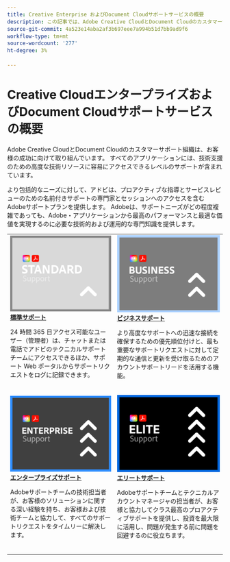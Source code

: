 ```yaml
---
title: Creative Enterprise およびDocument Cloudサポートサービスの概要
description: この記事では、Adobe Creative CloudとDocument Cloudのカスタマーサポートオプションの概要を説明します。 これらのオプションには、Standard、Business、Enterprise、Elite が含まれます。
source-git-commit: 4a523e14aba2af3b697eee7a994b51d7bb9ad9f6
workflow-type: tm+mt
source-wordcount: '277'
ht-degree: 3%

---
```


# Creative CloudエンタープライズおよびDocument Cloudサポートサービスの概要

Adobe Creative CloudとDocument Cloudのカスタマーサポート組織は、お客様の成功に向けて取り組んでいます。 すべてのアプリケーションには、技術支援のための高度な技術リソースに容易にアクセスできるレベルのサポートが含まれています。

より包括的なニーズに対して、アドビは、プロアクティブな指導とサービスレビューのための名前付きサポートの専門家とセッションへのアクセスを含むAdobeサポートプランを提供します。 Adobeは、サポートニーズがどの程度複雑であっても、Adobe・アプリケーションから最高のパフォーマンスと最適な価値を実現するのに必要な技術的および運用的な専門知識を提供します。

<table style="table-layout:fixed">
<tr>
  <td>
    <a href="assets/DMeStandardSupportDatasheet_2022.pdf">
    <img alt="標準" src="assets/STANDARDSupportThumbnailCC.png"/>
    </a>
    <div>
    <a href="assets/DMeStandardSupportDatasheet_2022.pdf"><strong>標準サポート</strong></a> 
    </div>
    <p>24 時間 365 日アクセス可能なユーザー（管理者）は、チャットまたは電話でアドビのテクニカルサポートチームにアクセスできるほか、サポート Web ポータルからサポートリクエストをログに記録できます。 </p>
    <br>
  </td>
  <td>
    <a href="assets/DMeBusinessSupportDatasheet_2022.pdf">
      <img alt="ビジネス" src="assets/BusinessSupportThumbnailCC.png">
    </a>
    <div>
    <a href="assets/DMeBusinessSupportDatasheet_2022.pdf"><strong>ビジネスサポート</strong></a>
    </div>
    <p>より高度なサポートへの迅速な接続を確保するための優先順位付けと、最も重要なサポートリクエストに対して定期的な通信と更新を受け取るためのアカウントサポートリードを活用する機能。</p>
    <br>
  </td>
</tr>
<tr>
  <td>
    <a href="assets/DMeEnterpriseSupportDatasheet_2022.pdf">
    <img alt="エンタープライズ" src="assets/EnterpriseSupportThumbnailxx.png"/>
    </a>
    <div>
    <a href="assets/DMeEnterpriseSupportDatasheet_2022.pdf"><strong>エンタープライズサポート</strong></a>
    </div>
    <p>Adobeサポートチームの技術担当者が、お客様のソリューションに関する深い経験を持ち、お客様および技術チームと協力して、すべてのサポートリクエストをタイムリーに解決します。</p>
    <br>
  </td>
  <td>
    <a href="assets/DMeEliteSupportDatasheet_2022.pdf">
      <img alt="エリート" src="assets/EliteSupportThumbnailcc.png">
    </a>
    <div>
    <a href="assets/DMeEliteSupportDatasheet_2022.pdf"><strong>エリートサポート</strong></a>
    </div>
    <p>Adobeサポートチームとテクニカルアカウントマネージャの担当者が、お客様と協力してクラス最高のプロアクティブサポートを提供し、投資を最大限に活用し、問題が発生する前に問題を回避するのに役立ちます。</p>
    <br>
  </td>
</tr>
</table>

